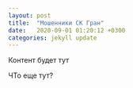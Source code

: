 ```yaml
---
layout: post
title:  "Мошенники СК Гран"
date:   2020-09-01 01:20:12 +0300
categories: jekyll update
---
```

Контент будет тут

ЧТо еще тут? 
